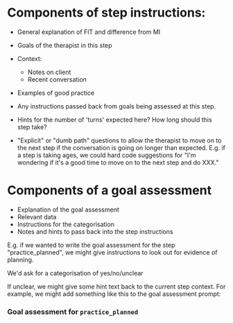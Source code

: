 

# Components of step instructions:



- General explanation of FIT and difference from MI
- Goals of the therapist in this step
- Context:
    - Notes on client 
    - Recent conversation

- Examples of good practice

- Any instructions passed back from goals being assessed at this step.

- Hints for the number of 'turns' expected here? How long should this step take?

- "Explicit" or "dumb path" questions to allow the therapist to move on to the next step if the conversation is going on longer than expected.  E.g. if a step is taking ages, we could hard code suggestions for "I'm wondering if it's a good time to move on to the next step and do XXX."


# Components of a goal assessment

- Explanation of the goal assessment
- Relevant data
- Instructions for the categorisation
- Notes and hints to pass back into the step instructions

E.g. if we wanted to write the goal assessment for the step "practice_planned", we might give instructions to look out for evidence of planning.

We'd ask for a categorisation of yes/no/unclear

If unclear, we might give some hint text back to the current step context.
For example, we might add something like this to the goal assessment prompt:

### Goal assessment for `practice_planned`








